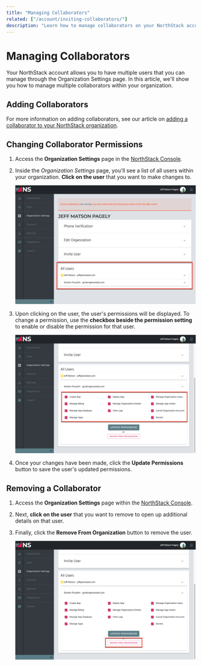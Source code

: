 ```yaml
---
title: "Managing Collaborators"
related: ["/account/inviting-collaborators/"]
description: "Learn how to manage collaborators on your NorthStack account."
---
```


# Managing Collaborators

Your NorthStack account allows you to have multiple users that you can manage through the Organization Settings page. In this article, we'll show you how to manage multiple collaborators within your organization.

## Adding Collaborators

For more information on adding collaborators, see our article on [adding a collaborator to your NorthStack organization](/account/inviting-collaborators.md).

## Changing Collaborator Permissions

1. Access the **Organization Settings** page in the [NorthStack Console](https://console.northstack.com).
2. Inside the *Organization Settings* page, you'll see a list of all users within your organization. **Click on the user** that you want to make changes to.
   
   ![Collaborator Details](../../../src/images/managing-collaborators/view-collaborators.png)

3. Upon clicking on the user, the user's permissions will be displayed. To change a permission, use the **checkbox beside the permission setting** to enable or disable the permission for that user.
      
   ![Collaborator Permissions](../../../src/images/managing-collaborators/update-user-permissions.png)
   
4. Once your changes have been made, click the **Update Permissions** button to save the user's updated permissions.

## Removing a Collaborator

1. Access the **Organization Settings** page within the [NorthStack Console](https://console.northstack.com).
2. Next, **click on the user** that you want to remove to open up additional details on that user.
3. Finally, click the **Remove From Organization** button to remove the user.
   
   ![Delete Collaborator](../../../src/images/managing-collaborators/remove-user.png)
